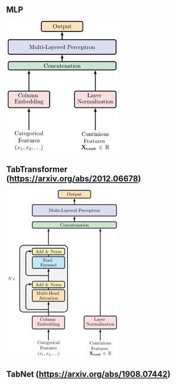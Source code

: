 ## MLP
<img src="../../docs/architectures/MLP.png" width="300px"></img>

## TabTransformer (https://arxiv.org/abs/2012.06678)
<img src="../../docs/architectures/TabTransformer.png" width="300px"></img>

## TabNet (https://arxiv.org/abs/1908.07442)
